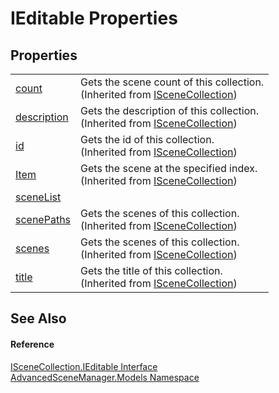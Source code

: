 # IEditable Properties




## Properties
<table>
<tr>
<td><a href="P_AdvancedSceneManager_Models_ISceneCollection_count">count</a></td>
<td>Gets the scene count of this collection.<br />(Inherited from <a href="T_AdvancedSceneManager_Models_ISceneCollection">ISceneCollection</a>)</td></tr>
<tr>
<td><a href="P_AdvancedSceneManager_Models_ISceneCollection_description">description</a></td>
<td>Gets the description of this collection.<br />(Inherited from <a href="T_AdvancedSceneManager_Models_ISceneCollection">ISceneCollection</a>)</td></tr>
<tr>
<td><a href="P_AdvancedSceneManager_Models_ISceneCollection_id">id</a></td>
<td>Gets the id of this collection.<br />(Inherited from <a href="T_AdvancedSceneManager_Models_ISceneCollection">ISceneCollection</a>)</td></tr>
<tr>
<td><a href="P_AdvancedSceneManager_Models_ISceneCollection_Item">Item</a></td>
<td>Gets the scene at the specified index.<br />(Inherited from <a href="T_AdvancedSceneManager_Models_ISceneCollection">ISceneCollection</a>)</td></tr>
<tr>
<td><a href="P_AdvancedSceneManager_Models_ISceneCollection_IEditable_sceneList">sceneList</a></td>
<td> </td></tr>
<tr>
<td><a href="P_AdvancedSceneManager_Models_ISceneCollection_scenePaths">scenePaths</a></td>
<td>Gets the scenes of this collection.<br />(Inherited from <a href="T_AdvancedSceneManager_Models_ISceneCollection">ISceneCollection</a>)</td></tr>
<tr>
<td><a href="P_AdvancedSceneManager_Models_ISceneCollection_scenes">scenes</a></td>
<td>Gets the scenes of this collection.<br />(Inherited from <a href="T_AdvancedSceneManager_Models_ISceneCollection">ISceneCollection</a>)</td></tr>
<tr>
<td><a href="P_AdvancedSceneManager_Models_ISceneCollection_title">title</a></td>
<td>Gets the title of this collection.<br />(Inherited from <a href="T_AdvancedSceneManager_Models_ISceneCollection">ISceneCollection</a>)</td></tr>
</table>

## See Also


#### Reference
<a href="T_AdvancedSceneManager_Models_ISceneCollection_IEditable">ISceneCollection.IEditable Interface</a>  
<a href="N_AdvancedSceneManager_Models">AdvancedSceneManager.Models Namespace</a>  
